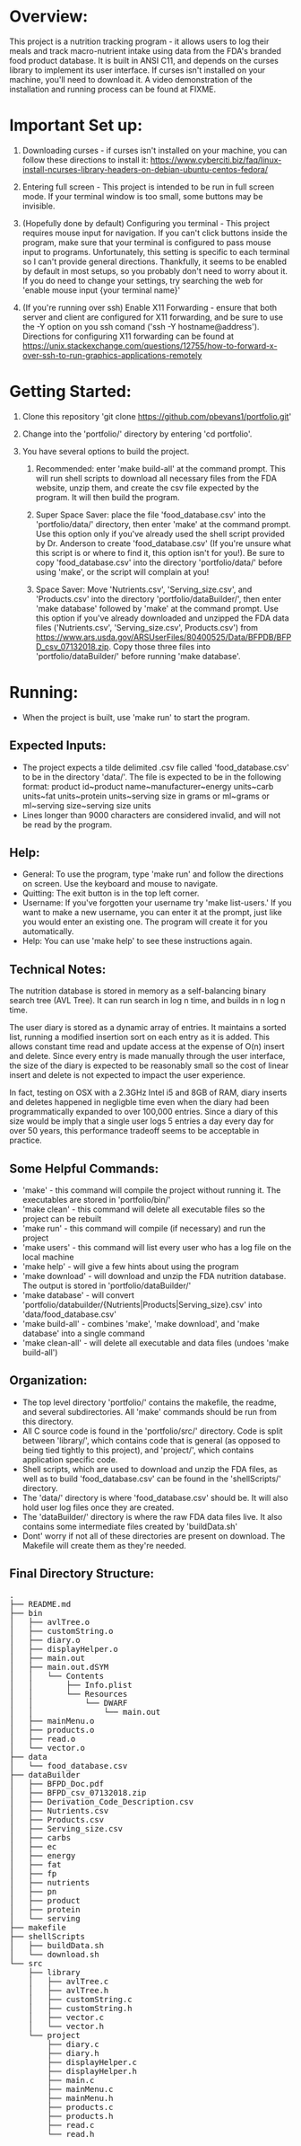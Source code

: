 # Overview:

This project is a nutrition tracking program - it allows users to log their meals and track macro-nutrient intake using data from the FDA's branded food product database. It is built in ANSI C11, and depends on the curses library to implement its user interface. If curses isn't installed on your machine, you'll need to download it. A video demonstration of the installation and running process can be found at FIXME.

# Important Set up:
1. Downloading curses - if curses isn't installed on your machine, you can follow these directions to install it: https://www.cyberciti.biz/faq/linux-install-ncurses-library-headers-on-debian-ubuntu-centos-fedora/

2. Entering full screen - This project is intended to be run in full screen mode. If your terminal window is too small, some buttons may be invisible.

3. (Hopefully done by default) Configuring you terminal - This project requires mouse input for navigation. If you can't click buttons inside the program, make sure that your terminal is configured to pass mouse input to programs. Unfortunately, this setting is specific to each terminal so I can't provide general directions. Thankfully, it seems to be enabled by default in most setups, so you probably don't need to worry about it. If you do need to change your settings, try searching the web for 'enable mouse input {your terminal name}'

4. (If you're running over ssh) Enable X11 Forwarding - ensure that both server and client are configured for X11 forwarding, and be sure to use the -Y option on you ssh comand ('ssh -Y hostname@address'). Directions for configuring  X11 forwarding can be found at https://unix.stackexchange.com/questions/12755/how-to-forward-x-over-ssh-to-run-graphics-applications-remotely



# Getting Started: 

1. Clone this repository 'git clone https://github.com/pbevans1/portfolio.git'

1. Change into the 'portfolio/' directory by entering 'cd portfolio'.

1. You have several options to build the project.
    
    1. Recommended: enter 'make build-all' at the command prompt.
            This will run shell scripts to download all necessary files from the FDA website, unzip them, and create the csv file expected by the program. It will then build the program.

    1. Super Space Saver: place the file 'food_database.csv' into the 'portfolio/data/' directory, then enter 'make' at the command prompt.
            Use this option only if you've already used the shell script provided by Dr. Anderson to create 'food_database.csv' (If you're unsure what this script is or where to find it, this option isn't for you!). Be sure to copy 'food_database.csv' into the directory 'portfolio/data/' before using 'make', or the script will complain at you!

    1. Space Saver: Move 'Nutrients.csv', 'Serving_size.csv', and 'Products.csv' into the directory 'portfolio/dataBuilder/', then enter 'make database' followed by 'make' at the command prompt.
            Use this option if you've already downloaded and unzipped the FDA data files ('Nutrients.csv', 'Serving_size.csv', Products.csv') from https://www.ars.usda.gov/ARSUserFiles/80400525/Data/BFPDB/BFPD_csv_07132018.zip. Copy those three files into 'portfolio/dataBuilder/' before running 'make database'. 
 

# Running: 
- When the project is built, use 'make run' to start the program. 


## Expected Inputs: 
* The project expects a tilde delimited .csv file called 'food_database.csv' to be in the directory 'data/'. The file is expected to be in the following format:
        product id\~product name\~manufacturer\~energy units\~carb units\~fat units\~protein units\~serving size in grams or ml\~grams or ml\~serving size\~serving size units  
* Lines longer than 9000 characters are considered invalid, and will not be read by the program.



## Help: 
- General: To use the program, type 'make run' and follow the directions on screen. Use the keyboard and mouse to navigate.
- Quitting: The exit button is in the top left corner.
- Username: If you've forgotten your username try 'make list-users.' If you want to make a new username, you can enter it at the prompt, just like you would enter an existing one. The program will create it for you automatically.
- Help: You can use 'make help' to see these instructions again.


## Technical Notes:

The nutrition database is stored in memory as a self-balancing binary search tree (AVL Tree). It can run search in log n time, and builds in n log n time. 

The user diary is stored as a dynamic array of entries. It maintains a sorted list, running a modified insertion sort on each entry as it is added. This allows constant time read and update access at the expense of O(n) insert and delete.  Since every entry is made manually through the user interface, the size of the diary is expected to be reasonably small so the cost of linear insert and delete is not expected to impact the user experience.

In fact, testing on OSX with a 2.3GHz Intel i5 and 8GB of RAM,  diary inserts and deletes happened in negligble time even when the diary had been programmatically expanded to over 100,000 entries. Since a diary of this size would be imply that a single user logs 5 entries a day every day for over 50 years, this performance tradeoff seems to be acceptable in practice.


## Some Helpful Commands:
- 'make' - this command will compile the project without running it. The executables are stored in 'portfolio/bin/'
- 'make clean' - this command will delete all executable files so the project can be rebuilt
- 'make run' - this command will compile (if necessary) and run the project
- 'make users' - this command will list every user who has a log file on the local machine
- 'make help' - will give a few hints about using the program
- 'make download' - will download and unzip the FDA nutrition database. The output is stored in 'portfolio/dataBuilder/'
- 'make database' - will convert 'portfolio/databuilder/{Nutrients|Products|Serving_size}.csv' into 'data/food_database.csv'
- 'make build-all' - combines 'make', 'make download', and 'make database' into a single command
- 'make clean-all' - will delete all executable and data files (undoes 'make build-all')


## Organization:
- The top level directory 'portfolio/' contains the makefile, the readme, and several subdirectories. All 'make' commands should be run from this directory.   
- All C source code is found in the 'portfolio/src/' directory. Code is split between 'library/', which contains code that is general (as opposed to being tied tightly to this project), and 'project/', which contains application specific code.    
- Shell scripts, which are used to download and unzip the FDA files, as well as to build 'food_database.csv' can be found in the 'shellScripts/' directory. 
- The 'data/' directory is where 'food_database.csv' should be. It will also hold user log files once they are created.
- The 'dataBuilder/' directory is where the raw FDA data files live. It also contains some intermediate files created by 'buildData.sh'
- Dont' worry if not all of these directories are present on download. The Makefile will create them as they're needed.
        
        

## Final Directory Structure:
<pre>
.
├── README.md
├── bin
│   ├── avlTree.o
│   ├── customString.o
│   ├── diary.o
│   ├── displayHelper.o
│   ├── main.out
│   ├── main.out.dSYM
│   │   └── Contents
│   │       ├── Info.plist
│   │       └── Resources
│   │           └── DWARF
│   │               └── main.out
│   ├── mainMenu.o
│   ├── products.o
│   ├── read.o
│   └── vector.o
├── data
│   └── food_database.csv
├── dataBuilder
│   ├── BFPD_Doc.pdf
│   ├── BFPD_csv_07132018.zip
│   ├── Derivation_Code_Description.csv
│   ├── Nutrients.csv
│   ├── Products.csv
│   ├── Serving_size.csv
│   ├── carbs
│   ├── ec
│   ├── energy
│   ├── fat
│   ├── fp
│   ├── nutrients
│   ├── pn
│   ├── product
│   ├── protein
│   └── serving
├── makefile
├── shellScripts
│   ├── buildData.sh
│   └── download.sh
└── src
    ├── library
    │   ├── avlTree.c
    │   ├── avlTree.h
    │   ├── customString.c
    │   ├── customString.h
    │   ├── vector.c
    │   └── vector.h
    └── project
        ├── diary.c
        ├── diary.h
        ├── displayHelper.c
        ├── displayHelper.h
        ├── main.c
        ├── mainMenu.c
        ├── mainMenu.h
        ├── products.c
        ├── products.h
        ├── read.c
        └── read.h